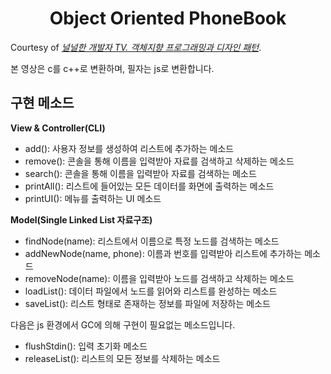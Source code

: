 <div align="center">

# Object Oriented PhoneBook

</div>

Courtesy of [_널널한 개발자 TV. 객체지향 프로그래밍과 디자인 패턴_](https://www.youtube.com/playlist?list=PLXvgR_grOs1CTu1t6_0C40SEF61Vv08s5).

본 영상은 c를 c++로 변환하며, 필자는 js로 변환합니다.

## 구현 메소드

**View & Controller(CLI)**

- add(): 사용자 정보를 생성하여 리스트에 추가하는 메소드
- remove(): 콘솔을 통해 이름을 입력받아 자료를 검색하고 삭제하는 메소드
- search(): 콘솔을 통해 이름을 입력받아 자료를 검색하는 메소드
- printAll(): 리스트에 들어있는 모든 데이터를 화면에 출력하는 메소드
- printUI(): 메뉴를 출력하는 UI 메소드

**Model(Single Linked List 자료구조)**

- findNode(name): 리스트에서 이름으로 특정 노드를 검색하는 메소드
- addNewNode(name, phone): 이름과 번호를 입력받아 리스트에 추가하는 메소드
- removeNode(name): 이름을 입력받아 노드를 검색하고 삭제하는 메소드
- loadList(): 데이터 파일에서 노드를 읽어와 리스트를 완성하는 메소드
- saveList(): 리스트 형태로 존재하는 정보를 파일에 저장하는 메소드

다음은 js 환경에서 GC에 의해 구현이 필요없는 메소드입니다.

- flushStdin(): 입력 초기화 메소드
- releaseList(): 리스트의 모든 정보를 삭제하는 메소드
